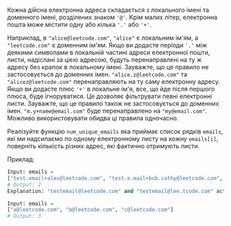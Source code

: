 Кожна дійсна електронна адреса складається з локального імені та доменного імені, розділених знаком `'@'`. Крім малих літер, електронна пошта може містити одну або кілька `'.'` або `'+'`.

Наприклад, в `"alice@leetcode.com"`, `"alice"` є локальним ім'ям, а `"leetcode.com"` є доменним ім'ям.
Якщо ви додасте періоди `'.'` між деякими символами в локальній частині адреси електронної пошти, листи, надіслані за цією адресою, будуть перенаправлені на ту ж адресу без крапок в локальному імені. Зауважте, що це правило не застосовується до доменних імен.
`"alice.z@leetcode.com"` та `"alicez@leetcode.com"` перенаправляють на ту саму електронну адресу.
Якщо ви додасте плюс `'+'` в локальне ім'я, все, що йде після першого плюса, буде ігноруватися. Це дозволяє фільтрувати певні електронні листи. Зауважте, що це правило також не застосовується до доменних імен.
`"m.y+name@email.com"` буде перенаправлено на `"my@email.com"`.
Можливо використовувати обидва ці правила одночасно.

Реалізуйте функцію `num_unique_emails` яка приймає список рядків `emails`, які ми надсилаємо по одному електронному листу на кожну `emails[i]`, поверніть кількість різних адрес, які фактично отримують листи.


Приклад:
```python
Input: emails =
["test.email+alex@leetcode.com", "test.e.mail+bob.cathy@leetcode.com", "testemail+david@lee.tcode.com"]
# Output: 2
Explanation: "testemail@leetcode.com" and "testemail@lee.tcode.com" actually receive mails.

Input: emails = 
["a@leetcode.com", "b@leetcode.com", "c@leetcode.com"]
# Output: 3